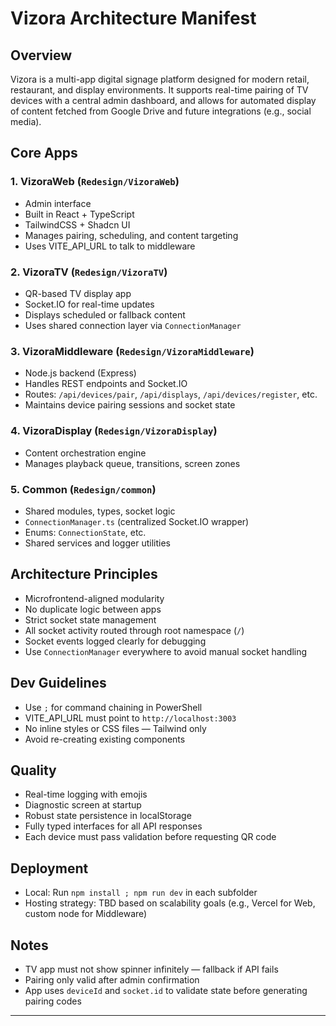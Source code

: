 # Vizora Architecture Manifest

## Overview
Vizora is a multi-app digital signage platform designed for modern retail, restaurant, and display environments. It supports real-time pairing of TV devices with a central admin dashboard, and allows for automated display of content fetched from Google Drive and future integrations (e.g., social media).

## Core Apps

### 1. VizoraWeb (`Redesign/VizoraWeb`)
- Admin interface
- Built in React + TypeScript
- TailwindCSS + Shadcn UI
- Manages pairing, scheduling, and content targeting
- Uses VITE_API_URL to talk to middleware

### 2. VizoraTV (`Redesign/VizoraTV`)
- QR-based TV display app
- Socket.IO for real-time updates
- Displays scheduled or fallback content
- Uses shared connection layer via `ConnectionManager`

### 3. VizoraMiddleware (`Redesign/VizoraMiddleware`)
- Node.js backend (Express)
- Handles REST endpoints and Socket.IO
- Routes: `/api/devices/pair`, `/api/displays`, `/api/devices/register`, etc.
- Maintains device pairing sessions and socket state

### 4. VizoraDisplay (`Redesign/VizoraDisplay`)
- Content orchestration engine
- Manages playback queue, transitions, screen zones

### 5. Common (`Redesign/common`)
- Shared modules, types, socket logic
- `ConnectionManager.ts` (centralized Socket.IO wrapper)
- Enums: `ConnectionState`, etc.
- Shared services and logger utilities

## Architecture Principles
- Microfrontend-aligned modularity
- No duplicate logic between apps
- Strict socket state management
- All socket activity routed through root namespace (`/`)
- Socket events logged clearly for debugging
- Use `ConnectionManager` everywhere to avoid manual socket handling

## Dev Guidelines
- Use `;` for command chaining in PowerShell
- VITE_API_URL must point to `http://localhost:3003`
- No inline styles or CSS files — Tailwind only
- Avoid re-creating existing components

## Quality
- Real-time logging with emojis
- Diagnostic screen at startup
- Robust state persistence in localStorage
- Fully typed interfaces for all API responses
- Each device must pass validation before requesting QR code

## Deployment
- Local: Run `npm install ; npm run dev` in each subfolder
- Hosting strategy: TBD based on scalability goals (e.g., Vercel for Web, custom node for Middleware)

## Notes
- TV app must not show spinner infinitely — fallback if API fails
- Pairing only valid after admin confirmation
- App uses `deviceId` and `socket.id` to validate state before generating pairing codes

---
